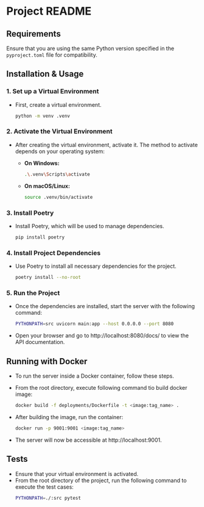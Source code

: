 # Project README

## Requirements

Ensure that you are using the same Python version specified in the `pyproject.toml` file for compatibility.

## Installation & Usage

### 1. Set up a Virtual Environment

- First, create a virtual environment.
    ```bash
    python -m venv .venv
    ```

### 2. Activate the Virtual Environment

- After creating the virtual environment, activate it. The method to activate depends on your operating system:

  - **On Windows:**
    ```bash
    .\.venv\Scripts\activate
    ```
  - **On macOS/Linux:**
    ```bash
    source .venv/bin/activate
    ```

### 3. Install Poetry

- Install Poetry, which will be used to manage dependencies.
  ```bash
  pip install poetry
  ```

### 4. Install Project Dependencies

- Use Poetry to install all necessary dependencies for the project.

  ```bash
  poetry install --no-root
  ```

### 5. Run the Project

- Once the dependencies are installed, start the server with the following command:

  ```bash
  PYTHONPATH=src uvicorn main:app --host 0.0.0.0 --port 8080
  ```
- Open your browser and go to http://localhost:8080/docs/ to view the API documentation.


## Running with Docker

- To run the server inside a Docker container, follow these steps.
- From the root directory, execute following command tio build docker image:

  ```bash
  docker build -f deployments/Dockerfile -t <image:tag_name> .
  ```
- After building the image, run the container:

  ```bash
  docker run -p 9001:9001 <image:tag_name>
  ```

- The server will now be accessible at http://localhost:9001.

## Tests

- Ensure that your virtual environment is activated.
- From the root directory of the project, run the following command to execute the test cases:
  ```bash
  PYTHONPATH=./:src pytest
  ```

